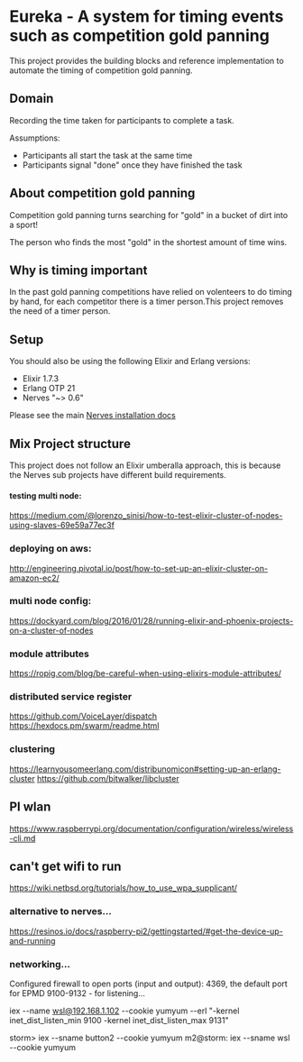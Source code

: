# Eureka - A system for timing events such as competition gold panning

This project provides the building blocks and reference implementation to automate the timing
of competition gold panning.

## Domain

Recording the time taken for participants to complete a task.

Assumptions:

* Participants all start the task at the same time
* Participants signal "done" once they have finished the task

## About competition gold panning

Competition gold panning turns searching for "gold" in a bucket of dirt into a sport!

The person who finds the most "gold" in the shortest amount of time wins.

## Why is timing important

In the past gold panning competitions have relied on volenteers to do timing by hand, for each competitor there is a timer person.This project removes the need of a timer person.

## Setup

You should also be using the following Elixir and Erlang versions:

* Elixir 1.7.3
* Erlang OTP 21
* Nerves "~> 0.6"

Please see the main [Nerves installation docs](https://hexdocs.pm/nerves/installation.html)

## Mix Project structure

This project does not follow an Elixir umberalla approach, this is because the
Nerves sub projects have different build requirements.


#### testing multi node:
https://medium.com/@lorenzo_sinisi/how-to-test-elixir-cluster-of-nodes-using-slaves-69e59a77ec3f

### deploying on aws:
http://engineering.pivotal.io/post/how-to-set-up-an-elixir-cluster-on-amazon-ec2/

### multi node config:
https://dockyard.com/blog/2016/01/28/running-elixir-and-phoenix-projects-on-a-cluster-of-nodes

### module attributes
https://ropig.com/blog/be-careful-when-using-elixirs-module-attributes/

### distributed service register
https://github.com/VoiceLayer/dispatch
https://hexdocs.pm/swarm/readme.html

### clustering
https://learnyousomeerlang.com/distribunomicon#setting-up-an-erlang-cluster
https://github.com/bitwalker/libcluster

## PI wlan
https://www.raspberrypi.org/documentation/configuration/wireless/wireless-cli.md
## can't get wifi to run
https://wiki.netbsd.org/tutorials/how_to_use_wpa_supplicant/

### alternative to nerves...
https://resinos.io/docs/raspberry-pi2/gettingstarted/#get-the-device-up-and-running



### networking...
Configured firewall to open ports (input and output):
4369, the default port for EPMD
9100-9132 - for listening...

iex --name wsl@192.168.1.102 --cookie yumyum --erl "-kernel inet_dist_listen_min 9100 -kernel inet_dist_listen_max 9131"



storm> iex --sname button2 --cookie yumyum
m2@storm: iex --sname wsl --cookie yumyum

